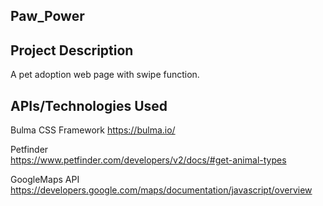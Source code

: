 ## Paw_Power

## Project Description
A pet adoption web page with swipe function.

## APIs/Technologies Used
Bulma CSS Framework
https://bulma.io/  

Petfinder  
https://www.petfinder.com/developers/v2/docs/#get-animal-types

GoogleMaps API  
https://developers.google.com/maps/documentation/javascript/overview

